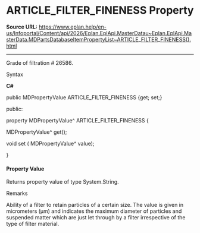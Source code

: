 # ARTICLE_FILTER_FINENESS Property

**Source URL:** https://www.eplan.help/en-us/Infoportal/Content/api/2026/Eplan.EplApi.MasterDatau~Eplan.EplApi.MasterData.MDPartsDatabaseItemPropertyList~ARTICLE_FILTER_FINENESS().html

---

Grade of filtration # 26586.

Syntax

**C#**



public MDPropertyValue ARTICLE_FILTER_FINENESS {get; set;}

public:

property MDPropertyValue^ ARTICLE_FILTER_FINENESS {

   MDPropertyValue^ get();

   void set (    MDPropertyValue^ value);

}


#### Property Value

Returns property value of type System.String.

Remarks

Ability of a filter to retain particles of a certain size. The value is given in micrometers (µm) and indicates the maximum diameter of particles and suspended matter which are just let through by a filter irrespective of the type of filter material.
